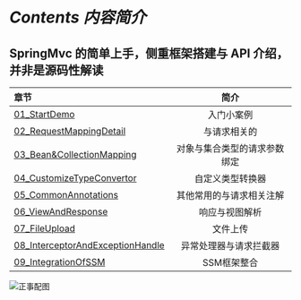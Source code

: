 # *Contents 内容简介*

## SpringMvc 的简单上手，侧重框架搭建与 API 介绍，并非是源码性解读

| 章节                                                         |             简介             |
| :----------------------------------------------------------- | :--------------------------: |
| [01_StartDemo](https://github.com/undermoonoldman/JavaFamilyBucket/tree/master/SpringMvcBasic/01_StartDemo) |          入门小案例          |
| [02_RequestMappingDetail](https://github.com/undermoonoldman/JavaFamilyBucket/tree/master/SpringMvcBasic/02_RequestMappingDetail) |         与请求相关的         |
| [03_Bean&CollectionMapping](https://github.com/undermoonoldman/JavaFamilyBucket/tree/master/SpringMvcBasic/03_Bean&CollectionMapping) | 对象与集合类型的请求参数绑定 |
| [04_CustomizeTypeConvertor](https://github.com/undermoonoldman/JavaFamilyBucket/tree/master/SpringMvcBasic/04_CustomizeTypeConvertor) |       自定义类型转换器       |
| [05_CommonAnnotations](https://github.com/undermoonoldman/JavaFamilyBucket/tree/master/SpringMvcBasic/05_CommonAnnotations) |   其他常用的与请求相关注解   |
| [06_ViewAndResponse](https://github.com/undermoonoldman/JavaFamilyBucket/tree/master/SpringMvcBasic/06_ViewAndResponse) |        响应与视图解析        |
| [07_FileUpload](https://github.com/undermoonoldman/JavaFamilyBucket/tree/master/SpringMvcBasic/07_FileUpload) |           文件上传           |
| [08_InterceptorAndExceptionHandle](https://github.com/undermoonoldman/JavaFamilyBucket/tree/master/SpringMvcBasic/08_InterceptorAndExceptionHandle) |    异常处理器与请求拦截器    |
| [09_IntegrationOfSSM](https://github.com/undermoonoldman/JavaFamilyBucket/tree/master/SpringMvcBasic/09_IntegrationOfSSM) |         SSM框架整合          |

![正事配图](https://github.com/NoMoreThanAWord/JavaFamilyBucket/raw/master/Resource/IMG/e.jpeg)